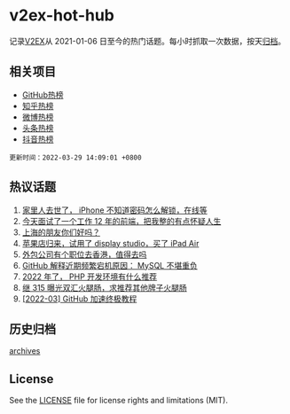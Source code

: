 # v2ex-hot-hub

 记录[V2EX](https://www.v2ex.com/)从 2021-01-06 日至今的热门话题。每小时抓取一次数据，按天[归档](archives)。
 
 ## 相关项目

- [GitHub热榜](https://github.com/snaildev/github-hot-hub)
- [知乎热榜](https://github.com/snaildev/zhihu-hot-hub)
- [微博热榜](https://github.com/snaildev/weibo-hot-hub)
- [头条热榜](https://github.com/snaildev/toutiao-hot-hub)
- [抖音热榜](https://github.com/snaildev/douyin-hot-hub)


 `更新时间：2022-03-29 14:09:01 +0800`

## 热议话题

1. [家里人去世了， iPhone 不知道密码怎么解锁，在线等](https://www.v2ex.com/t/843462)
1. [今天面试了一个工作 12 年的前端，把我整的有点怀疑人生](https://www.v2ex.com/t/843510)
1. [上海的朋友你们好吗？](https://www.v2ex.com/t/843460)
1. [苹果店归来，试用了 display studio，买了 iPad Air](https://www.v2ex.com/t/843382)
1. [外包公司有个职位去香港，值得去吗](https://www.v2ex.com/t/843541)
1. [GitHub 解释近期频繁宕机原因： MySQL 不堪重负](https://www.v2ex.com/t/843376)
1. [2022 年了， PHP 开发环境有什么推荐](https://www.v2ex.com/t/843525)
1. [继 315 曝光双汇火腿肠，求推荐其他牌子火腿肠](https://www.v2ex.com/t/843531)
1. [[2022-03] GitHub 加速终极教程](https://www.v2ex.com/t/843383)

## 历史归档

[archives](archives)

## License

See the [LICENSE](LICENSE) file for license rights and limitations (MIT).
